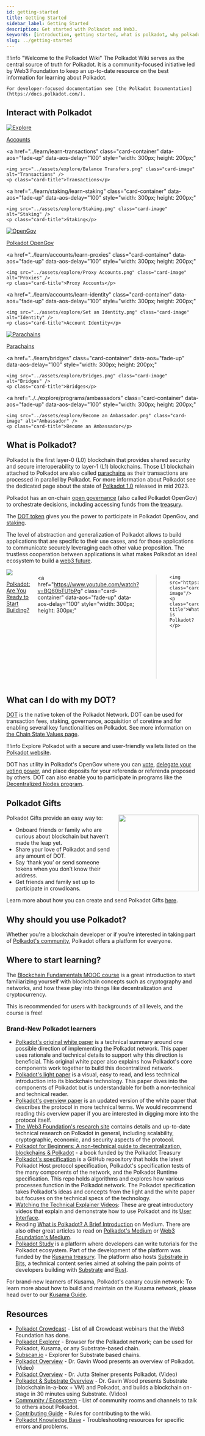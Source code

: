 ```yaml
---
id: getting-started
title: Getting Started
sidebar_label: Getting Started
description: Get started with Polkadot and Web3.
keywords: [introduction, getting started, what is polkadot, why polkadot]
slug: ../getting-started
---
```


!!!info "Welcome to the Polkadot Wiki"
    The Polkadot Wiki serves as the central source of truth for Polkadot. It is a community-focused
    initiative led by Web3 Foundation to keep an up-to-date resource on the best information for learning about Polkadot.

    For developer-focused documentation see [the Polkadot Documentation](https://docs.polkadot.com/).
    
## Interact with Polkadot

<div class="row">
  <!-- Card 1 -->
  <a 
    href="../learn/accounts" 
    class="card-container" 
    data-aos="fade-up" 
    data-aos-delay="100" 
    style="width: 300px; height: 200px;"
  >
    <img src="../assets/explore/Creating an account.png" class="card-image" alt="Explore" />
    <p class="card-title">Accounts</p>
  </a>

  <!-- Card 2 -->
  <a 
    href="../learn/learn-transactions" 
    class="card-container" 
    data-aos="fade-up" 
    data-aos-delay="100" 
    style="width: 300px; height: 200px;"
  >
    <img src="../assets/explore/Balance Transfers.png" class="card-image" alt="Transactions" />
    <p class="card-title">Transactions</p>
  </a>

  <!-- Card 3 -->
  <a 
    href="../learn/staking/learn-staking" 
    class="card-container" 
    data-aos="fade-up" 
    data-aos-delay="100" 
    style="width: 300px; height: 200px;"
  >
    <img src="../assets/explore/Staking.png" class="card-image" alt="Staking" />
    <p class="card-title">Staking</p>
  </a>
</div>

<div class="row">
  <!-- Card 1 -->
  <a 
    href="../learn/learn-polkadot-opengov" 
    class="card-container" 
    data-aos="fade-up" 
    data-aos-delay="100" 
    style="width: 300px; height: 200px;"
  >
    <img src="../assets/explore/Polkadot OpenGov.png" class="card-image" alt="OpenGov" />
    <p class="card-title">Polkadot OpenGov</p>
  </a>

  <!-- Card 2 -->
  <a 
    href="../learn/accounts/learn-proxies" 
    class="card-container" 
    data-aos="fade-up" 
    data-aos-delay="100" 
    style="width: 300px; height: 200px;"
  >
    <img src="../assets/explore/Proxy Accounts.png" class="card-image" alt="Proxies" />
    <p class="card-title">Proxy Accounts</p>
  </a>

  <!-- Card 3 -->
  <a 
    href="../learn/accounts/learn-identity" 
    class="card-container" 
    data-aos="fade-up" 
    data-aos-delay="100" 
    style="width: 300px; height: 200px;"
  >
    <img src="../assets/explore/Set an Identity.png" class="card-image" alt="Identity" />
    <p class="card-title">Account Identity</p>
  </a>
</div>

<div class="row">
  <!-- Card 1 -->
  <a 
    href="../learn/parachains/learn-parachains" 
    class="card-container" 
    data-aos="fade-up" 
    data-aos-delay="100" 
    style="width: 300px; height: 200px;"
  >
    <img src="../assets/explore/Parachains.png" class="card-image" alt="Parachains" />
    <p class="card-title">Parachains</p>
  </a>

  <!-- Card 2 -->
  <a 
    href="../learn/bridges" 
    class="card-container" 
    data-aos="fade-up" 
    data-aos-delay="100" 
    style="width: 300px; height: 200px;"
  >
    <img src="../assets/explore/Bridges.png" class="card-image" alt="Bridges" />
    <p class="card-title">Bridges</p>
  </a>

  <!-- Card 3 -->
  <a 
    href="../../explore/programs/ambassadors" 
    class="card-container" 
    data-aos="fade-up" 
    data-aos-delay="100" 
    style="width: 300px; height: 200px;"
  >
    <img src="../assets/explore/Become an Ambassador.png" class="card-image" alt="Ambassador" />
    <p class="card-title">Become an Ambassador</p>
  </a>
</div>

## What is Polkadot?

Polkadot is the first layer-0 (L0) blockchain that provides shared security and secure
interoperability to layer-1 (L1) blockchains. Those L1 blockchain attached to Polkadot are also
called [parachains](../learn/learn-parachains.md) as their transactions are processed in parallel by
Polkadot. For more information about Polkadot see the dedicated page about the state of
[Polkadot 1.0](polkadot-v1.md) released in mid 2023.

Polkadot has an on-chain [open governance](../learn/learn-polkadot-opengov.md) (also called Polkadot
OpenGov) to orchestrate decisions, including accessing funds from the
[treasury](../explore/funding/learn-polkadot-opengov-treasury.md).

The [DOT token](../learn/learn-DOT.md) gives you the power to participate in Polkadot OpenGov, and
[staking](../learn/learn-staking.md).

The level of abstraction and generalization of Polkadot allows to build applications that are
specific to their use cases, and for those applications to communicate securely leveraging each
other value proposition. The trustless cooperation between applications is what makes Polkadot an
ideal ecosystem to build a [web3 future](web3-and-polkadot.md).

<div class="row" style="display: flex; gap: 20px; justify-content: center;">
  <!-- Card 1 -->
  <a 
    href="https://www.youtube.com/watch?v=_-k0xkooSlA" 
    class="card-container" 
    data-aos="fade-up" 
    data-aos-delay="100" 
    style="width: 300px; height: 300px;"
  >
    <img src="https://img.youtube.com/vi/_-k0xkooSlA/0.jpg" class="card-image"/>
    <p class="card-title">Polkadot: Are You Ready to Start Building?</p>
  </a>

  <!-- Card 2 -->
  <a 
    href="https://www.youtube.com/watch?v=BQ60bTU1bPg" 
    class="card-container" 
    data-aos="fade-up" 
    data-aos-delay="100" 
    style="width: 300px; height: 300px;"
  >
    <img src="https://img.youtube.com/vi/BQ60bTU1bPg/0.jpg" class="card-image"/>
    <p class="card-title">What is Polkadot?</p>
  </a>
</div>

## What can I do with my DOT?

[DOT](../learn/learn-DOT.md) is the native token of the Polkadot Network. DOT can be used for
transaction fees, staking, governance, acquisition of coretime and for enabling several key
functionalities on Polkadot. See more information on
[the Chain State Values page](chain-state-values.md).

!!!info
    Explore Polkadot with a secure and user-friendly wallets listed on the [Polkadot website](https://www.polkadot.network/ecosystem/wallets/).



DOT has utility in Polkadot's OpenGov where you can
[vote](../learn/learn-polkadot-opengov.md#voting-on-a-referendum),
[delegate your voting power](../learn/learn-polkadot-opengov.md#multirole-delegation), and place
deposits for your referenda or referenda proposed by others. DOT can also enable you to participate
in programs like the [Decentralized Nodes program](https://nodes.web3.foundation/).

## Polkadot Gifts

<img align="right" src="../assets/explore/Gift.png" width="210" height="200"/>

Polkadot Gifts provide an easy way to:

- Onboard friends or family who are curious about blockchain but haven’t made the leap yet.
- Share your love of Polkadot and send any amount of DOT.
- Say ‘thank you’ or send someone tokens when you don’t know their address.
- Get friends and family set up to participate in crowdloans.

Learn more about how you can create and send Polkadot Gifts
[here](https://polkadot.network/blog/introducing-polkadot-kusama-gifts/).

## Why should you use Polkadot?

Whether you're a blockchain developer or if you're interested in taking part of
[Polkadot's community](../explore/programs/ambassadors.md), Polkadot offers a
platform for everyone.

## Where to start learning?

The
[Blockchain Fundamentals MOOC course](https://mooc.web3.foundation/course/blockchain-fundamentals/)
is a great introduction to start familiarizing yourself with blockchain concepts such as
cryptography and networks, and how these play into things like decentralization and cryptocurrency.

This is recommended for users with backgrounds of all levels, and the course is free!

### Brand-New Polkadot learners

- [Polkadot's original white paper](https://polkadot.com/papers/Polkadot-whitepaper.pdf) is a technical
  summary around one possible direction of implementing the Polkadot network. This paper uses
  rationale and technical details to support why this direction is beneficial. This original white
  paper also explains how Polkadot's core components work together to build this decentralized
  network.
- [Polkadot's light paper](https://polkadot.com/papers/Polkadot-lightpaper.pdf) is a visual, easy to
  read, and less technical introduction into its blockchain technology. This paper dives into the
  components of Polkadot but is understandable for both a non-technical and technical reader.
- [Polkadot's overview paper](https://arxiv.org/abs/2005.13456) is an updated version of the white
  paper that describes the protocol in more technical terms. We would recommend reading this
  overview paper if you are interested in digging more into the protocol itself.
- [The Web3 Foundation's research site](https://research.web3.foundation/) contains details and
  up-to-date technical research on Polkadot in general, including scalability, cryptographic,
  economic, and security aspects of the protocol.
- [Polkadot for Beginners: A non-technical guide to decentralization, blockchains & Polkadot](https://linktr.ee/polkadotbook) -
  a book funded by the Polkadot Treasury
- [Polkadot's specification](https://github.com/w3f/polkadot-spec) is a GitHub repository that holds
  the latest Polkadot Host protocol specification, Polkadot's specification tests of the many
  components of the network, and the Polkadot Runtime specification. This repo holds algorithms and
  explores how various processes function in the Polkadot network. The Polkadot specification takes
  Polkadot's ideas and concepts from the light and the white paper but focuses on the technical
  specs of the technology.
- [Watching the Technical Explainer Videos](https://www.youtube.com/playlist?list=PLOyWqupZ-WGuAuS00rK-pebTMAOxW41W8):
  These are great introductory videos that explain and demonstrate how to use Polkadot and its
  [User Interface](https://polkadot.js.org/apps/).
- Reading
  [What is Polkadot? A Brief Introduction](https://medium.com/polkadot-network/what-is-polkadot-a-brief-introduction-ca3eac9ddca5)
  on Medium. There are also other great articles to read on
  [Polkadot's Medium](https://medium.com/polkadot-network) or
  [Web3 Foundation's Medium](https://medium.com/web3foundation).
- [Polkadot Study](https://polkadot.study/) is a platform where developers can write tutorials for
  the Polkadot ecosystem. Part of the development of the platform was funded by the
  [Kusama treasury](https://kusama.subsquare.io/referenda/102). The platform also hosts
  [Substrate in Bits](https://polkadot.study/tutorials/substrate-in-bits/), a technical content
  series aimed at solving the pain points of developers building with
  [Substrate](https://substrate.io/) and [Rust](https://www.rust-lang.org/).

For brand-new learners of Kusama, Polkadot's canary cousin network: To learn more about how to build
and maintain on the Kusama network, please head over to our
[Kusama Guide](https://guide.kusama.network/).

## Resources

- [Polkadot Crowdcast](https://www.crowdcast.io/polkadot) - List of all Crowdcast webinars that the
  Web3 Foundation has done.
- [Polkadot Explorer](https://polkadot.js.org/apps/#/explorer) - Browser for the Polkadot network;
  can be used for Polkadot, Kusama, or any Substrate-based chain.
- [Subscan.io](https://subscan.io) - Explorer for Substrate based chains.
- [Polkadot Overview](https://youtu.be/lIghiCmHz0U) - Dr. Gavin Wood presents an overview of
  Polkadot. (Video)
- [Polkadot Overview](https://techcrunch.com/video/fireside-chat-with-jutta-steiner-parity-technologies/) -
  Dr. Jutta Steiner presents Polkadot. (Video)
- [Polkadot & Substrate Overview](https://www.youtube.com/watch?v=0IoUZdDi5Is&feature=youtu.be) -
  Dr. Gavin Wood presents Substrate (blockchain in-a-box + VM) and Polkadot, and builds a blockchain
  on-stage in 30 minutes using Substrate. (Video)
- [Community / Ecosystem](community-and-contributors/community.md) - List of community rooms and channels to talk to others
  about Polkadot.
- [Contributing Guide](community-and-contributors/contributing.md) - Rules for contributing to the wiki.
- [Polkadot Knowledge Base](https://support.polkadot.network/) - Troubleshooting resources for
  specific errors and problems.
